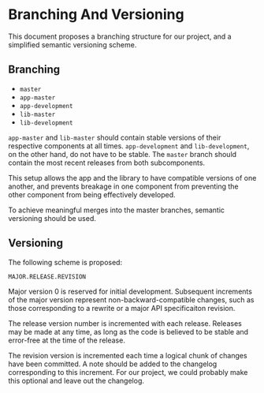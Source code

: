 # Branching And Versioning

This document proposes a branching structure for our project, and a simplified
semantic versioning scheme.

## Branching

* `master`
* `app-master`
* `app-development`
* `lib-master`
* `lib-development`

`app-master` and `lib-master` should contain stable versions of their
respective components at all times. `app-development` and `lib-development`, on
the other hand, do not have to be stable. The `master` branch should contain
the most recent releases from both subcomponents.

This setup allows the app and the library to have compatible versions of one
another, and prevents breakage in one component from preventing the other
component from being effectively developed.

To achieve meaningful merges into the master branches, semantic versioning
should be used.

## Versioning

The following scheme is proposed:

    MAJOR.RELEASE.REVISION

Major version 0 is reserved for initial development. Subsequent increments of
the major version represent non-backward-compatible changes, such as those
corresponding to a rewrite or a major API specificaiton revision.

The release version number is incremented with each release. Releases may be
made at any time, as long as the code is believed to be stable and error-free
at the time of the release.

The revision version is incremented each time a logical chunk of changes have
been committed. A note should be added to the changelog corresponding to this
increment. For our project, we could probably make this optional and leave out
the changelog.

